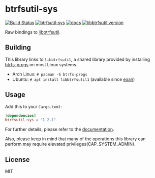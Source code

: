 # btrfsutil-sys

[![Build Status](https://travis-ci.com/cezarmathe/btrfsutil-sys.svg?branch=master)](https://travis-ci.com/cezarmathe/btrfsutil-sys)
[![btrfsutil-sys](https://img.shields.io/crates/v/btrfsutil-sys)](https://crates.io/crates/btrfsutil-sys)
[![docs](https://docs.rs/btrfsutil-sys/badge.svg)](https://docs.rs/btrfsutil-sys)
[![libbtrfsutil version](https://img.shields.io/badge/libbtrfsutil-1.2.0-7979F1)](https://github.com/kdave/btrfs-progs/blob/471b4cf7e3a46222531a895f90228ea164b1b857/libbtrfsutil/btrfsutil.h#L28-L30)

Raw bindings to [libbtrfsutil](https://github.com/kdave/btrfs-progs/tree/master/libbtrfsutil).

## Building

This library links to `libbtrfsutil`, a shared library provided by installing [btrfs-progs](https://github.com/kdave/btrfs-progs) on most Linux systems.

- Arch Linux: `# pacman -S btrfs-progs`
- Ubuntu: `# apt install libbtrfsutil1` (available since [eoan](https://releases.ubuntu.com/19.10/))

## Usage

Add this to your `Cargo.toml`:

```toml
[dependencies]
btrfsutil-sys = "1.2.1"
```

For further details, please refer to the [documentation](https://docs.rs/btrfsutil-sys).

Also, please keep in mind that many of the operations this library can perform may require elevated
privileges(CAP_SYSTEM_ADMIN).

## License

MIT
